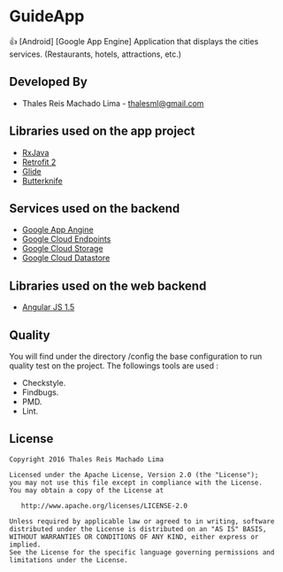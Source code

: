 # GuideApp
:thumbsup: [Android] [Google App Engine] Application that displays the cities services. (Restaurants, hotels, attractions, etc.)

Developed By
------------

* Thales Reis Machado Lima - <thalesml@gmail.com>


Libraries used on the app project
------------------------------------

* [RxJava][1]
* [Retrofit 2][2]
* [Glide][3]
* [Butterknife][3]



Services used on the backend
------------------------------------

* [Google App Angine][10]
* [Google Cloud Endpoints][11]
* [Google Cloud Storage][12]
* [Google Cloud Datastore][13]


Libraries used on the web backend
------------------------------------

* [Angular JS 1.5][20]


Quality
------------------------------------

You will find under the directory /config the base configuration to run quality test on the project.
The followings tools are used :
 - Checkstyle.
 - Findbugs.
 - PMD.
 - Lint.


License
-------

    Copyright 2016 Thales Reis Machado Lima

    Licensed under the Apache License, Version 2.0 (the "License");
    you may not use this file except in compliance with the License.
    You may obtain a copy of the License at

       http://www.apache.org/licenses/LICENSE-2.0

    Unless required by applicable law or agreed to in writing, software
    distributed under the License is distributed on an "AS IS" BASIS,
    WITHOUT WARRANTIES OR CONDITIONS OF ANY KIND, either express or implied.
    See the License for the specific language governing permissions and
    limitations under the License.


[1]: https://github.com/ReactiveX/RxJava/
[2]: http://square.github.io/retrofit/
[3]: https://github.com/bumptech/glide/
[4]: https://github.com/JakeWharton/butterknife/

[10]: https://cloud.google.com/appengine/
[11]: https://cloud.google.com/endpoints/
[12]: https://cloud.google.com/storage/
[13]: https://cloud.google.com/datastore/

[20]: https://angularjs.org/
